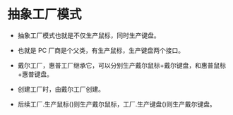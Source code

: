 # 抽象工厂模式
* 抽象工厂模式也就是不仅生产鼠标，同时生产键盘。

* 也就是 PC 厂商是个父类，有生产鼠标，生产键盘两个接口。

* 戴尔工厂，惠普工厂继承它，可以分别生产戴尔鼠标+戴尔键盘，和惠普鼠标+惠普键盘。

* 创建工厂时，由戴尔工厂创建。

* 后续工厂.生产鼠标()则生产戴尔鼠标，工厂.生产键盘()则生产戴尔键盘。